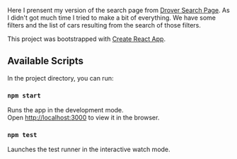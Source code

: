 Here I prensent my version of the search page from [Drover Search Page](https://www.joindrover.com/cars/search).
As I didn't got much time I tried to make a bit of everything. We have some filters and the list of cars resulting from the search of those filters.

This project was bootstrapped with [Create React App](https://github.com/facebook/create-react-app).

## Available Scripts

In the project directory, you can run:

### `npm start`

Runs the app in the development mode.<br>
Open [http://localhost:3000](http://localhost:3000) to view it in the browser.

### `npm test`

Launches the test runner in the interactive watch mode.<br>
